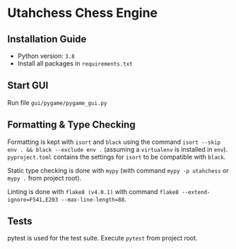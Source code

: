 # Utahchess Chess Engine

## Installation Guide
- Python version: `3.8`
- Install all packages in `requirements.txt`

## Start GUI
Run file `gui/pygame/pygame_gui.py`

## Formatting & Type Checking
Formatting is kept with `isort` and `black` using the command `isort --skip env . && black --exclude env .` 
(assuming a `virtualenv` is installed in `env`). 
`pyproject.toml` contains the settings for `isort` to be compatible with `black`.


Static type checking is done with `mypy` (with command `mypy -p utahchess` or `mypy .` from project root).


Linting is done with `flake8 (v4.0.1)` with command `flake8 --extend-ignore=F541,E203 --max-line-length=88`.

## Tests
pytest is used for the test suite. Execute `pytest` from project root.
